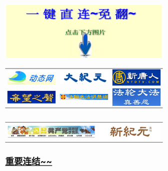

 <body>
 <tbody>
<div align="center">
<IMG SRC="https://github.com/dfchunsring/wer/blob/master/img/fqasmfzln_3..png?raw=true" width=850></a><br></div>	
</table>
<br/>
<p>
<p>
<table>
<tr>
<td><a href="http://qq.leucas.men/1/"><img src="https://github.com/dfchunsring/wer/blob/master/img1/1_114903.jpg?raw=true" width=440></a></td>
<td><a href="http://qq.leucas.men/2/"><img src="https://github.com/dfchunsring/wer/blob/master/img1/2_114938.jpg?raw=true" width=440></a></td>

<td><a href="http://qq.leucas.men/3/"><img src="https://github.com/dfchunsring/wer/blob/master/img1/3_114958.jpg?raw=true" width=440></a></td>
 </tr>
 <tr>
<td><a href="http://qq.leucas.men/6/"><img src="https://github.com/dfchunsring/wer/blob/master/img1/4_115017.jpg?raw=true" width=440></a></td>

<td><a href="http://qq.leucas.men/7/"><img src="https://github.com/dfchunsring/wer/blob/master/img1/5_115044.jpg?raw=true" width=440></a></td>
<td><a href="http://qq.leucas.men/9/"><img src="https://github.com/dfchunsring/wer/blob/master/img1/6_115106.jpg?raw=true" width=440></a></td>	
</tr>

</table>

<table>
 <tr> 
<td><a href="http://qq.leucas.men/10/"><img src="https://github.com/dfchunsring/wer/blob/master/img1/3tt-1.jpg?raw=true" width=500></a></td>
<td><a href="http://qq.leucas.men/5/"><img src="https://github.com/dfchunsring/wer/blob/master/img/sg-5.jpg?raw=true" width=350></a></td>
</tr>  
   
</table>

<td><h1><a href='https://git.io/duun'> 重要连结~~</a><h1></td>

 </body>
